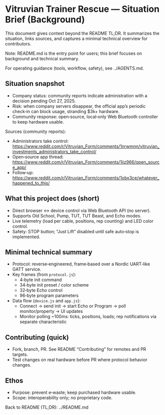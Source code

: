 # Vitruvian Trainer Rescue — Situation Brief (Background)

This document gives context beyond the README TL;DR. It summarizes the situation, links sources, and captures a minimal technical overview for contributors.

Note: README.md is the entry point for users; this brief focuses on background and technical summary.

For operating guidance (tools, workflow, safety), see ../AGENTS.md.

## Situation snapshot
- Company status: community reports indicate administration with a decision pending Oct 27, 2025.
- Risk: when company servers disappear, the official app’s periodic check‑in can block usage, stranding $3k+ hardware.
- Community response: open‑source, local‑only Web Bluetooth controller to keep hardware usable.

Sources (community reports):
- Administrators take control: https://www.reddit.com/r/Vitruvian_Form/comments/1nrwmnn/vitruvian_investments_administrators_take_control/
- Open‑source app thread: https://www.reddit.com/r/Vitruvian_Form/comments/1jiz966/open_source_app/
- Follow‑up: https://www.reddit.com/r/Vitruvian_Form/comments/1obx3ce/whatever_happened_to_this/

## What this project does (short)
- Direct browser ↔ device control via Web Bluetooth API (no server).
- Supports Old School, Pump, TUT, TUT Beast, and Echo modes.
- Live telemetry (load per cable, positions, rep counting) and LED color control.
- Safety: STOP button; “Just Lift” disabled until safe auto‑stop is implemented.

## Minimal technical summary
- Protocol: reverse‑engineered, frame‑based over a Nordic UART‑like GATT service.
- Key frames (from `protocol.js`):
  - 4‑byte init command
  - 34‑byte init preset / color scheme
  - 32‑byte Echo control
  - 96‑byte program parameters
- Data flow (`device.js` and `app.js`):
  - Connect → send init → start Echo or Program → poll monitor/property → UI updates
  - Monitor polling ~100ms: ticks, positions, loads; rep notifications via separate characteristic

## Contributing (quick)
- Fork, branch, PR. See README “Contributing” for remotes and PR targets.
- Test changes on real hardware before PR where protocol behavior changes.

## Ethos
- Purpose: prevent e‑waste; keep purchased hardware usable.
- Scope: interoperability only; no proprietary code.

Back to README (TL;DR): ../README.md